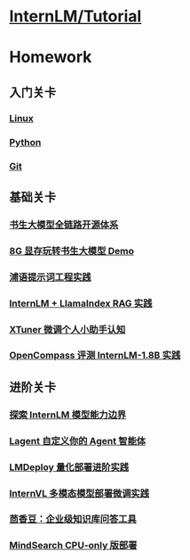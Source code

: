 

# [InternLM/Tutorial](https://github.com/InternLM/Tutorial/tree/camp3)

# Homework

## 入门关卡

### <a href="0-1_Linux.md">Linux</a>

### <a href="0-2_Python">Python</a>

### <a href="0-3_Git.md">Git</a>

## 基础关卡

### <a href="1-1_introduce.md">书生大模型全链路开源体系</a>

### <a href="1-2_demo.md">8G 显存玩转书生大模型 Demo</a>

### <a href="1-3_prompt.md">浦语提示词工程实践</a>

### <a href="1-4_rag">InternLM + LlamaIndex RAG 实践</a>

### <a href="1-6_xtuner.md">XTuner 微调个人小助手认知</a>

### <a href="1-7_opencompass.md">OpenCompass 评测 InternLM-1.8B 实践</a>

## 进阶关卡

### <a href="2-1_badcase.md">探索 InternLM 模型能力边界</a>

### <a href="2-2_lagent.md">Lagent 自定义你的 Agent 智能体</a>

### <a href="2-3_lmdeploy.md">LMDeploy 量化部署进阶实践</a>

### <a href="2-4_internvl.md">InternVL 多模态模型部署微调实践</a>

### <a href="2-5_huixiangdou.md">茴香豆：企业级知识库问答工具</a>

### <a href="2-6_MindSearch.md">MindSearch CPU-only 版部署</a>


